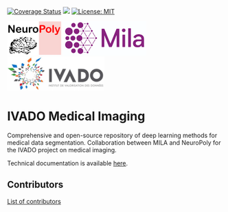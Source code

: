 [![Coverage Status](https://coveralls.io/repos/github/neuropoly/ivado-medical-imaging/badge.svg?branch=master)](https://coveralls.io/github/neuropoly/ivado-medical-imaging?branch=master)
![](https://github.com/neuropoly/ivado-medical-imaging/workflows/Python%20package/badge.svg)
[![License: MIT](https://img.shields.io/badge/License-MIT-yellow.svg)](LICENSE.md)

<p float="left">
  <img src="images/neuropoly_logo.png" height="80" />
  <img src="images/mila_logo.png" height="80" />
  <img src="images/ivado_logo.png" height="80" />
</p>

# IVADO Medical Imaging
Comprehensive and open-source repository of deep learning methods for medical data segmentation.
Collaboration between MILA and NeuroPoly for the IVADO project on medical imaging.

Technical documentation is available [here](https://ivadomed.org).

## Contributors
[List of contributors](https://github.com/neuropoly/ivado-medical-imaging/graphs/contributors)
